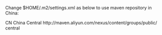 Change $HOME/.m2/settings.xml as below to use maven repository in China: 

<settings xmlns="http://maven.apache.org/SETTINGS/1.1.0" xmlns:xsi="http://www.w3.org/2001/XMLSchema-instance" xsi:schemaLocation="http://maven.apache.org/SETTINGS/1.1.0 http://maven.apache.org/xsd/settings-1.1.0.xsd">
  <mirrors>
    <mirror>
      <id>CN</id>
      <name>China Central</name>
      <url>http://maven.aliyun.com/nexus/content/groups/public/</url> <mirrorOf>central</mirrorOf>
    </mirror>
  </mirrors>
</settings>
